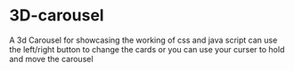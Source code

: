 # 3D-carousel
A 3d Carousel for showcasing the working of css and java script
can  use the left/right button to change the cards or you can use your curser to hold and move the carousel 
